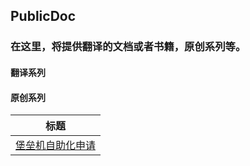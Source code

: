 ## PublicDoc

### 在这里，将提供翻译的文档或者书籍，原创系列等。

#### 翻译系列

#### 原创系列

| 标题                          |
| ---------------------------- |
| [堡垒机自助化申请](bhapp/README.md)         |